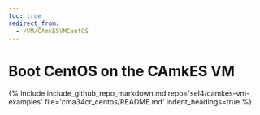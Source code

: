 ```yaml
---
toc: true
redirect_from:
  - /VM/CAmkESVMCentOS
---
```


# Boot CentOS on the CAmkES VM

{% include include_github_repo_markdown.md repo='sel4/camkes-vm-examples' file='cma34cr_centos/README.md' indent_headings=true %}
